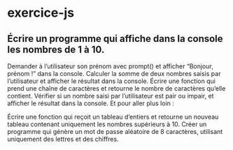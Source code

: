 # exercice-js
## Écrire un programme qui affiche dans la console les nombres de 1 à 10.
Demander à l’utilisateur son prénom avec  prompt()  et afficher “Bonjour, prénom !” dans la console.
Calculer la somme de deux nombres saisis par l’utilisateur et afficher le résultat dans la console.
Écrire une fonction qui prend une chaîne de caractères et retourne le nombre de caractères qu’elle contient.
Vérifier si un nombre saisi par l’utilisateur est pair ou impair, et afficher le résultat dans la console.
Et pour aller plus loin :
    
Écrire une fonction qui reçoit un tableau d’entiers et retourne un nouveau tableau contenant uniquement les nombres supérieurs à 10.
Créer un programme qui génère un mot de passe aléatoire de 8 caractères, utilisant uniquement des lettres et des chiffres.
